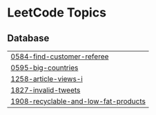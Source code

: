 <!---LeetCode Topics Start-->
# LeetCode Topics
## Database
|  |
| ------- |
| [0584-find-customer-referee](https://github.com/Sweta-Kaundilya/LeetCode-SQL/tree/master/0584-find-customer-referee) |
| [0595-big-countries](https://github.com/Sweta-Kaundilya/LeetCode-SQL/tree/master/0595-big-countries) |
| [1258-article-views-i](https://github.com/Sweta-Kaundilya/LeetCode-SQL/tree/master/1258-article-views-i) |
| [1827-invalid-tweets](https://github.com/Sweta-Kaundilya/LeetCode-SQL/tree/master/1827-invalid-tweets) |
| [1908-recyclable-and-low-fat-products](https://github.com/Sweta-Kaundilya/LeetCode-SQL/tree/master/1908-recyclable-and-low-fat-products) |
<!---LeetCode Topics End-->
